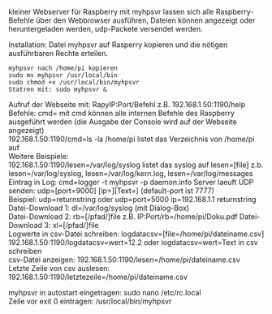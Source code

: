 kleiner Webserver für Raspberry	
mit myhpsvr lassen sich alle Raspberry-Befehle über den Webbrowser ausführen, Dateien können angezeigt oder heruntergeladen werden, udp-Packete versendet werden.
	
Installation: Datei myhpsvr auf Rasperry kopieren und die nötigen ausführbaren Rechte erteilen.	
	
    myhpsvr nach /home/pi kopieren
    sudo mv myhpsvr /usr/local/bin
    sudo chmod +x /usr/local/bin/myhpsvr
    Statren mit: sudo myhpsvr &
	
Aufruf der Webseite mit: RapyIP:Port/Befehl	
z.B. 192.168.1.50:1190/help 	
Befehle: cmd= mit cmd können alle internen Befehle des Raspberry ausgeführt werden (die Ausgabe der Console wird auf der Webseite angezeigt)	
192.168.1.50:1190/cmd=ls -la /home/pi listet das Verzeichnis von /home/pi auf 	
Weitere Beispiele:	
192.168.1.50:1190/lesen=/var/log/syslog listet das syslog auf lesen=[file] z.b. lesen=/var/log/syslog, lesen=/var/log/kern.log, lesen=/var/log/messages Eintrag in Log: cmd=logger -t myhpsvr -p daemon.info Server laeuft
UDP senden: udp=[port=9000] [ip=][Text=] (default-port ist 7777)	
Beispiel: udp=returnstring oder udp=port=5000 ip=192.168.1.1 returnstring 	
Datei-Download 1: dl=/var/log/syslog (mit Dialog-Box)	
Datei-Download 2: rb=[/pfad/]file z.B. IP:Port/rb=/home/pi/Doku.pdf	
Datei-Download 3: xl=[/pfad/]file 	
Logwerte in csv-Datei schreiben: logdatacsv=[file=/home/pi/dateiname.csv] 192.168.1.50:1190/logdatacsv=wert=12.2 oder logdatacsv=wert=Text in csv schreiben 	
csv-Datei anzeigen: 192.168.1.50:1190/lesen=/home/pi/dateiname.csv	
Letzte Zeile von csv auslesen: 192.168.1.50:1190/letztezeile=/home/pi/dateiname.csv	
	
myhpsvr in autostart eingetragen: sudo nano /etc/rc.local	
Zeile vor exit 0 eintragen: /usr/local/bin/myhpsvr
